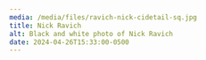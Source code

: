```yaml
---
media: /media/files/ravich-nick-cidetail-sq.jpg
title: Nick Ravich
alt: Black and white photo of Nick Ravich
date: 2024-04-26T15:33:00-0500
---
```

